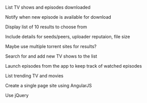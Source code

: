 List TV shows and episodes downloaded

Notify when new episode is available for download

Display list of 10 results to choose from

Include details for seeds/peers, uploader reputaion, file size

Maybe use multiple torrent sites for results?

Search for and add new TV shows to the list

Launch episodes from the app to keep track of watched episodes

List trending TV and movies

Create a single page site using AngularJS

Use jQuery
